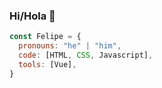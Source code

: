### Hi/Hola 👋

```js
const Felipe = {
  pronouns: "he" | "him",
  code: [HTML, CSS, Javascript],
  tools: [Vue],
}
```

<!--
**ffarias90/ffarias90** is a ✨ _special_ ✨ repository because its `README.md` (this file) appears on your GitHub profile.




Here are some ideas to get you started:

- 🔭 I’m currently working on ...
- 🌱 I’m currently learning ...
- 👯 I’m looking to collaborate on ...
- 🤔 I’m looking for help with ...
- 💬 Ask me about ...
- 📫 How to reach me: ...
- 😄 Pronouns: ...
- ⚡ Fun fact: ...
-->
